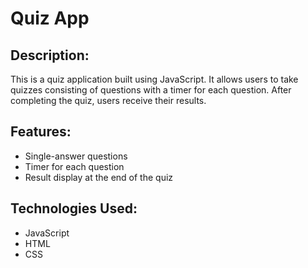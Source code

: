 # Quiz App

## Description:
This is a quiz application built using JavaScript. It allows users to take quizzes consisting of questions with a timer for each question. After completing the quiz, users receive their results.

## Features:
- Single-answer questions
- Timer for each question
- Result display at the end of the quiz

## Technologies Used:
- JavaScript
- HTML
- CSS